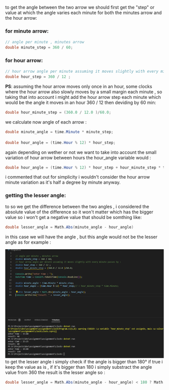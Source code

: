 to get the angle between the two arrow we should first get the "step" or value at which the angle varies each minute for both the minutes arrow and the hour arrow:
### for minute arrow: 
```c#
// angle per minute , minutes arrow
double minute_step = 360 / 60;
```
### for hour arrow:
```c#
// hour arrow angle per minute assuming it moves slightly with every minute passes by :
double hour_step = 360 / 12 ;
```
**PS**: assuming the hour arrow moves only once in an hour, some clocks where the hour arrow also slowly moves by a small margin each minute , so taking that into account i might add the hour arrow step each minute which would be the angle it moves in an hour 360 / 12 then deviding by 60 min:
```c#
double hour_minute_step = (360.0 / 12.0 )/60.0;
```

we calculate now angle of each arrow :
```c#
double minute_angle = time.Minute * minute_step;

double hour_angle = (time.Hour % 12) * hour_step;
```
again depending on wether or not we want to take into account the small variation of hour arrow between hours the hour_angle variable would :
```c#
double hour_angle = (time.Hour % 12) * hour_step + hour_minute_step * time.Minute;
```
i commented that out for simplicity i wouldn't consider the hour arrow minute variation as it's half a degree by minute anyway.
### getting the lesser angle:
to so we get the difference between the two angles , i considered the absolute value of the difference so it won't matter which has the bigger value so i won't get a negative value that should be somthing like:
```c#
double lesser_angle = Math.Abs(minute_angle - hour_angle)
```
in this case we will have the angle , but this angle would not be the lesser angle as for example :

![](imgs/clock_arrow_big_angle.png)
to get the lesser angle i simply check if the angle is bigger than 180° if true i keep the value as is , if it's bigger than 180 i simply substract the angle value from 360 the result is the lesser angle so :
```c#
double lesser_angle = Math.Abs(minute_angle - hour_angle) < 180 ? Math.Abs(minute_angle - hour_angle) : 360 - Math.Abs(minute_angle - hour_angle );
```
